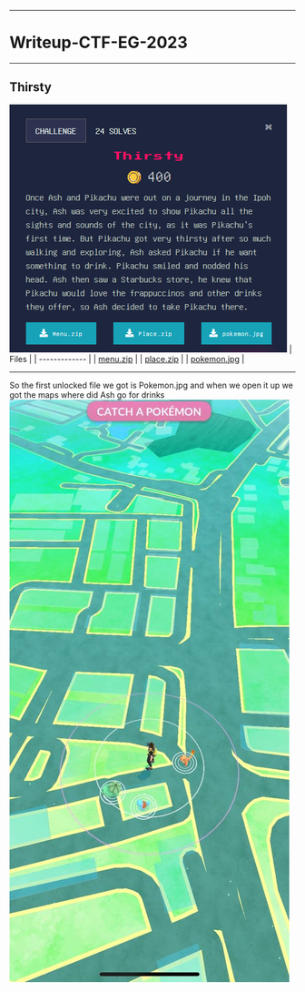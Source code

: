 ---------------------------------------------------------------------------
# Writeup-CTF-EG-2023
---------------------------------------------------------------------------

## Thirsty
![Thirsty Question](https://github.com/anwar3107/Writeup-CTF-EG-2023/blob/main/thirsty/ques.png)
| Files         |
| ------------- |
| [menu.zip](https://github.com/anwar3107/Writeup-CTF-EG-2023/blob/main/thirsty/Menu.zip)      |
| [place.zip](https://github.com/anwar3107/Writeup-CTF-EG-2023/blob/main/thirsty/Place.zip)      |
| [pokemon.jpg](https://github.com/anwar3107/Writeup-CTF-EG-2023/blob/main/thirsty/pokemon.png)      |

---------------------------------------------------------------------------

So the first unlocked file we got is Pokemon.jpg and when we open it up we got the maps where did Ash go for drinks
![pokemon.jpg](https://github.com/anwar3107/Writeup-CTF-EG-2023/blob/main/thirsty/pokemon.jpg)      
